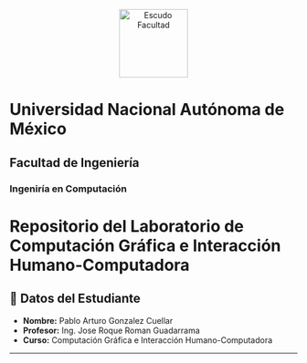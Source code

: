 <p align="center">
  <img src="https://www.ingenieria.unam.mx/nuestra_facultad/images/institucionales/escudo_fi_color.png" alt="Escudo Facultad" width="120"/>
</p>

# Universidad Nacional Autónoma de México
## Facultad de Ingeniería  
### Ingeniría en Computación


# Repositorio del **Laboratorio de Computación Gráfica e Interacción Humano-Computadora**

## 📑 Datos del Estudiante

- **Nombre:** Pablo Arturo Gonzalez Cuellar    
- **Profesor:** Ing. Jose Roque Roman Guadarrama  
- **Curso:** Computación Gráfica e Interacción Humano-Computadora     
---

